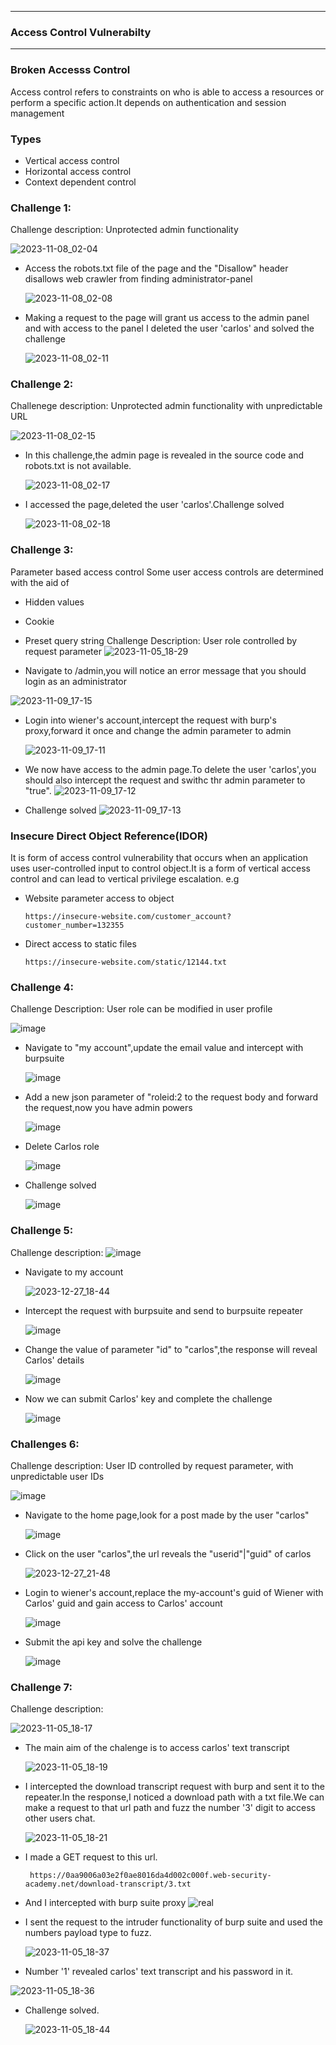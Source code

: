 * * *
 ### Access Control Vulnerabilty
* *  *
### Broken Accesss Control
 Access control refers to constraints on who is able to access a resources or perform a specific action.It depends on authentication and session management
### Types
- Vertical access control
- Horizontal access control
- Context dependent control

### Challenge 1:
 Challenge description: Unprotected admin functionality
 
 ![2023-11-08_02-04](https://github.com/SENSEIXENUS2/SENSEIXENUS2.github.io/assets/98669513/0d23173d-b9b9-4cbd-b15c-c506093e1548) 

- Access the robots.txt file of the page and the "Disallow" header disallows web crawler from finding administrator-panel
  
  ![2023-11-08_02-08](https://github.com/SENSEIXENUS2/SENSEIXENUS2.github.io/assets/98669513/86233fe6-8a2c-47fd-b8d9-27b3174ce3f9)

- Making a request to the page will grant us access to the admin panel and with access to the panel I deleted the user 'carlos' and solved the challenge
  
  ![2023-11-08_02-11](https://github.com/SENSEIXENUS2/SENSEIXENUS2.github.io/assets/98669513/15dc1610-b752-4fec-9275-7762b8523ae4)

 ### Challenge 2:
 Challenege description: Unprotected admin functionality with unpredictable URL

   ![2023-11-08_02-15](https://github.com/SENSEIXENUS2/SENSEIXENUS2.github.io/assets/98669513/a4046b26-d94a-4759-a035-57cf8f41c1fd)

- In this challenge,the admin page is revealed in the source code and robots.txt is not available.

  ![2023-11-08_02-17](https://github.com/SENSEIXENUS2/SENSEIXENUS2.github.io/assets/98669513/44a3f966-5a19-4748-9d09-f9102a684509)

- I accessed the page,deleted the user 'carlos'.Challenge solved

   ![2023-11-08_02-18](https://github.com/SENSEIXENUS2/SENSEIXENUS2.github.io/assets/98669513/643274f6-116f-4cb5-9c93-34c6d5c8d34f)

### Challenge 3:
  Parameter based access control
  Some user access controls are determined with the aid of
- Hidden values
- Cookie
- Preset query string
  Challenge Description: User role controlled by request parameter
   ![2023-11-05_18-29](https://github.com/SENSEIXENUS2/SENSEIXENUS2.github.io/assets/98669513/45b0695b-d4b0-4707-953f-2a30fa6140bf)

- Navigate to  /admin,you will notice an error message that you should login as an administrator

 ![2023-11-09_17-15](https://github.com/SENSEIXENUS2/SENSEIXENUS2.github.io/assets/98669513/097ed22e-2669-435b-a79c-ccbb5a7940ab)

- Login into wiener's account,intercept the request with burp's proxy,forward it once and change the admin parameter to admin
  
  ![2023-11-09_17-11](https://github.com/SENSEIXENUS2/SENSEIXENUS2.github.io/assets/98669513/458a5d27-12ec-401c-bd04-572d5b8046ba)

- We now have access to the admin page.To delete the user 'carlos',you should also intercept the request and swithc thr admin parameter to "true".
  ![2023-11-09_17-12](https://github.com/SENSEIXENUS2/SENSEIXENUS2.github.io/assets/98669513/2c561778-4e79-4b7a-bdcd-ac43aeb60b74)

- Challenge solved
  ![2023-11-09_17-13](https://github.com/SENSEIXENUS2/SENSEIXENUS2.github.io/assets/98669513/89a4821e-50c9-4ded-93d5-f6d5fbd51c15)

### Insecure Direct Object Reference(IDOR)
 It is form of access control vulnerability that occurs when an application uses user-controlled input to control object.It is a form of vertical access control and can lead to vertical privilege escalation.
e.g
- Website parameter access to object
  
      https://insecure-website.com/customer_account?customer_number=132355

- Direct access to static files

      https://insecure-website.com/static/12144.txt
### Challenge 4: 
 Challenge Description: User role can be modified in user profile

  ![image](https://github.com/SENSEIXENUS2/SENSEIXENUS2.github.io/assets/98669513/6053e0d0-c542-43e7-8b17-acfa0e573b9e)

- Navigate to "my account",update the email value and intercept with burpsuite

  ![image](https://github.com/SENSEIXENUS2/SENSEIXENUS2.github.io/assets/98669513/77083798-aae8-4240-88b7-52b4aaf63504)

- Add a new json parameter of "roleid:2 to the request body and forward the request,now you have admin powers

  ![image](https://github.com/SENSEIXENUS2/SENSEIXENUS2.github.io/assets/98669513/3d7b115a-3064-4446-96a4-17e94e98b53a)

- Delete Carlos role
   
   ![image](https://github.com/SENSEIXENUS2/SENSEIXENUS2.github.io/assets/98669513/7acb0da4-07cd-4762-be3a-7b77972666a0)

- Challenge solved

   ![image](https://github.com/SENSEIXENUS2/SENSEIXENUS2.github.io/assets/98669513/5efabe22-d1ad-4428-a3c8-13f08f25d5d4)

### Challenge 5:
   Challenge description:
   ![image](https://github.com/SENSEIXENUS2/SENSEIXENUS2.github.io/assets/98669513/9f0a261e-9d08-4ab6-8b9d-f148f95098e3)
   
- Navigate to my account

  ![2023-12-27_18-44](https://github.com/SENSEIXENUS2/SENSEIXENUS2.github.io/assets/98669513/bf906e43-af21-4065-8d5a-b04f98caa70c)

- Intercept the request with burpsuite and send to burpsuite repeater

  ![image](https://github.com/SENSEIXENUS2/SENSEIXENUS2.github.io/assets/98669513/1511ce0c-2d3d-4748-aada-d2ffef7b62da)

- Change the value of parameter "id" to "carlos",the response will reveal Carlos' details

   ![image](https://github.com/SENSEIXENUS2/SENSEIXENUS2.github.io/assets/98669513/463ad044-70df-4796-8cf2-006514bb4a21)

- Now we can submit Carlos' key and complete the challenge

  ![image](https://github.com/SENSEIXENUS2/SENSEIXENUS2.github.io/assets/98669513/61355f21-b081-4f2c-86fc-d2e185fa7cc0)

### Challenges 6:
  Challenge description: User ID controlled by request parameter, with unpredictable user IDs

  ![image](https://github.com/SENSEIXENUS2/SENSEIXENUS2.github.io/assets/98669513/7aefe6c6-33a2-48b9-a292-d609adeac114)

- Navigate to the home page,look for a post made by the user "carlos"

  ![image](https://github.com/SENSEIXENUS2/SENSEIXENUS2.github.io/assets/98669513/3097d76a-4fbe-43a4-ad38-56cf4554d8d3)

- Click on the user "carlos",the url reveals the "userid"|"guid" of carlos

   ![2023-12-27_21-48](https://github.com/SENSEIXENUS2/SENSEIXENUS2.github.io/assets/98669513/7bfdf473-c54f-4224-a6a7-dc1794c20285)

- Login to wiener's account,replace the my-account's guid of Wiener with Carlos' guid and gain access to Carlos' account

  ![image](https://github.com/SENSEIXENUS2/SENSEIXENUS2.github.io/assets/98669513/9a9ca01b-c0fe-4fdf-9208-b88dab980c3d)

- Submit the api key and solve the challenge

   ![image](https://github.com/SENSEIXENUS2/SENSEIXENUS2.github.io/assets/98669513/cba9b614-667f-4d24-9f7a-f0197a0e1fe1)

### Challenge 7:
  Challenge description:
  
![2023-11-05_18-17](https://github.com/SENSEIXENUS2/SENSEIXENUS2.github.io/assets/98669513/83a09ffa-fd91-4bd0-85b5-bafde2c14bba)

- The main aim of the chalenge is to access carlos' text transcript

  ![2023-11-05_18-19](https://github.com/SENSEIXENUS2/SENSEIXENUS2.github.io/assets/98669513/1174c8de-bcb2-49e5-a419-af7fdb400b9e)
    
- I intercepted the download transcript request with burp and sent it to the repeater.In the response,I noticed a download path with a txt file.We can make a request to that url path and fuzz the number '3' digit to access other users chat.

  ![2023-11-05_18-21](https://github.com/SENSEIXENUS2/SENSEIXENUS2.github.io/assets/98669513/5e838bb4-b2c2-411d-86c8-fe191739016a)

- I made a GET request to this url.

       https://0aa9006a03e2f0ae8016da4d002c000f.web-security-academy.net/download-transcript/3.txt
- And I intercepted with burp suite proxy
    ![real](https://github.com/SENSEIXENUS2/SENSEIXENUS2.github.io/assets/98669513/abe6e672-7db3-4174-a823-2c7cf705007c)

   
- I sent the request to the intruder functionality of burp suite and used the numbers payload type to fuzz.

  ![2023-11-05_18-37](https://github.com/SENSEIXENUS2/SENSEIXENUS2.github.io/assets/98669513/4af6df2e-abfe-4da7-880d-9e3deeb8a9fc)

- Number '1' revealed carlos' text transcript and  his password in it.

 ![2023-11-05_18-36](https://github.com/SENSEIXENUS2/SENSEIXENUS2.github.io/assets/98669513/52eb72ed-c2e5-453b-8077-447cf9efd922)

- Challenge solved.

  ![2023-11-05_18-44](https://github.com/SENSEIXENUS2/SENSEIXENUS2.github.io/assets/98669513/1fa36540-572d-432a-8105-5ccad44e077c)

  

   
